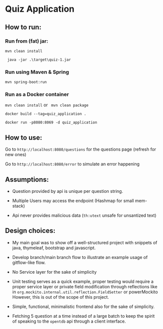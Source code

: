 # Quiz Application

## How to run:
### Run from (fat) jar:
```mvn clean install```

``` java -jar .\target\quiz-1.jar```

### Run using Maven & Spring
```mvn spring-boot:run```

### Run as a Docker container 
```mvn clean install``` or ``` mvn clean package```

```docker build --tag=quiz_application . ```

```docker run -p8080:8069 -d quiz_application```

## How to use:
Go to ```http://localhost:8080/questions``` for the questions page (refresh for new ones)

Go to ```http://localhost:8080/error``` to simulate an error happening

## Assumptions:

- Question provided by api is unique per question string.

- Multiple Users may access the endpoint (Hashmap for small mem-stack)

- Api never provides malicious data (```th:utext``` unsafe for unsantized text)

## Design choices:

- My main goal was to show off a well-structured project with snippets of java, thymeleaf, bootstrap and javascript.

- Develop branch/main branch flow to illustrate an example usage of gitflow-like flow.

- No Service layer for the sake of simplicity

- Unit testing serves as a quick example, proper testing would require a proper service layer or private field modification through reflections like in ```org.mockito.internal.util.reflection.FieldSetter``` or powerMockito However, this is out of the scope of this project.

- Simple, functional, minimalistic frontend also for the sake of simplicity.

- Fetching 5 question at a time instead of a large batch to keep the spirit of speaking to the ```opentdb``` api through a client interface.